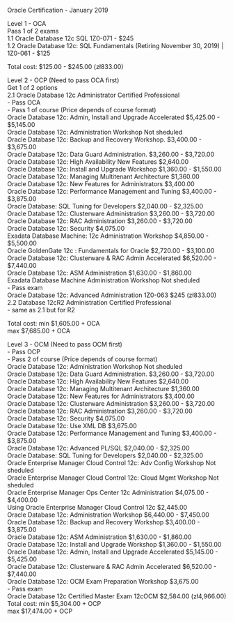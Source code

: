 Oracle Certification - January 2019  


Level 1 - OCA  
 Pass 1 of 2 exams  
  1.1 Oracle Database 12c SQL 1Z0-071 - $245   
  1.2 Oracle Database 12c: SQL Fundamentals (Retiring November 30, 2019) | 1Z0-061 - $125  

Total cost: $125.00 - $245.00 (zł833.00)  

Level 2 - OCP (Need to pass OCA first)  
  Get 1 of 2 options  
  2.1 Oracle Database 12c Administrator Certified Professional  
    - Pass OCA  
    - Pass 1 of course (Price depends of course format)  
        Oracle Database 12c: Admin, Install and Upgrade Accelerated  $5,425.00 - $5,145.00  
        Oracle Database 12c: Administration Workshop                 Not sheduled  
        Oracle Database 12c: Backup and Recovery Workshop.           $3,400.00 - $3,675.00  
        Oracle Database 12c: Data Guard Administration.              $3,260.00 - $3,720.00  
        Oracle Database 12c: High Availability New Features          $2,640.00  
        Oracle Database 12c: Install and Upgrade Workshop            $1,360.00 - $1,550.00  
        Oracle Database 12c: Managing Multitenant Architecture       $1,360.00  
        Oracle Database 12c: New Features for Administrators         $3,400.00  
        Oracle Database 12c: Performance Management and Tuning       $3,400.00 - $3,875.00  
        Oracle Database: SQL Tuning for Developers                   $2,040.00 - $2,325.00  
        Oracle Database 12c: Clusterware Administration              $3,260.00 - $3,720.00  
        Oracle Database 12c: RAC Administration                      $3,260.00 - $3,720.00  
        Oracle Database 12c: Security                                $4,075.00  
        Exadata Database Machine: 12c Administration Workshop        $4,850.00 - $5,500.00         
        Oracle GoldenGate 12c : Fundamentals for Oracle              $2,720.00 - $3,100.00  
        Oracle Database 12c: Clusterware & RAC Admin Accelerated     $6,520.00 - $7,440.00  
        Oracle Database 12c: ASM Administration                      $1,630.00 - $1,860.00  
        Exadata Database Machine Administration Workshop             Not sheduled  
    - Pass exam  
       Oracle Database 12c: Advanced Administration 1Z0-063          $245 (zł833.00)  
  2.2 Database 12cR2 Administration Certified Professional  
    - same as 2.1 but for R2  

Total cost: min $1,605.00 + OCA  
            max $7,685.00 + OCA  
 
Level 3 - OCM (Need to pass OCM first)  
    - Pass OCP  
    - Pass 2 of course (Price depends of course format)      
        Oracle Database 12c: Administration Workshop                 Not sheduled  
        Oracle Database 12c: Data Guard Administration.              $3,260.00 - $3,720.00  
        Oracle Database 12c: High Availability New Features          $2,640.00  
        Oracle Database 12c: Managing Multitenant Architecture       $1,360.00  
        Oracle Database 12c: New Features for Administrators         $3,400.00  
        Oracle Database 12c: Clusterware Administration              $3,260.00 - $3,720.00  
        Oracle Database 12c: RAC Administration                      $3,260.00 - $3,720.00  
        Oracle Database 12c: Security                                $4,075.00  
        Oracle Database 12c: Use XML DB                              $3,675.00  
        Oracle Database 12c: Performance Management and Tuning       $3,400.00 - $3,875.00  
        Oracle Database 12c: Advanced PL/SQL                         $2,040.00 - $2,325.00  
        Oracle Database: SQL Tuning for Developers                   $2,040.00 - $2,325.00  
        Oracle Enterprise Manager Cloud Control 12c: Adv Config Workshop Not sheduled  
        Oracle Enterprise Manager Cloud Control 12c: Cloud Mgmt Workshop  Not sheduled  
        Oracle Enterprise Manager Ops Center 12c Administration      $4,075.00 - $4,400.00  
        Using Oracle Enterprise Manager Cloud Control 12c            $2,445.00  
        Oracle Database 12c: Administration Workshop                 $6,440.00 - $7,450.00  
        Oracle Database 12c: Backup and Recovery Workshop            $3,400.00 - $3,875.00  
        Oracle Database 12c: ASM Administration                      $1,630.00 - $1,860.00  
        Oracle Database 12c: Install and Upgrade Workshop            $1,360.00 - $1,550.00  
        Oracle Database 12c: Admin, Install and Upgrade Accelerated  $5,145.00 - $5,425.00  
        Oracle Database 12c: Clusterware & RAC Admin Accelerated     $6,520.00 - $7,440.00  
        Oracle Database 12c: OCM Exam Preparation Workshop           $3,675.00  
     - Pass exam  
       Oracle Database 12c Certified Master Exam 12cOCM              $2,584.00 (zł4,966.00)  
Total cost: min $5,304.00 + OCP  
            max $17,474.00 + OCP  
            
       
